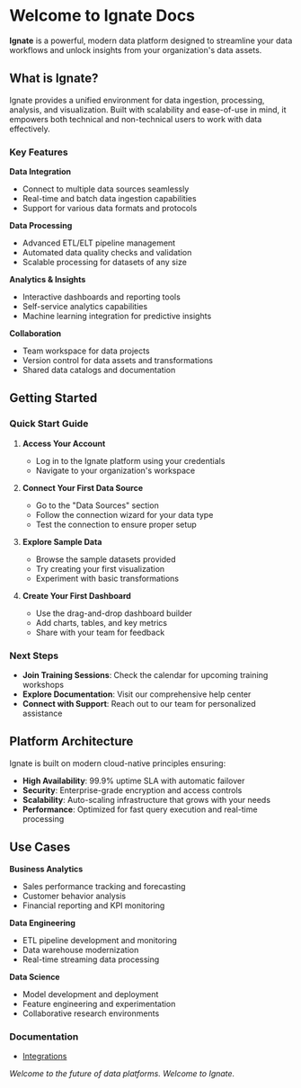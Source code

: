 # Welcome to Ignate Docs

**Ignate** is a powerful, modern data platform designed to streamline your data workflows and unlock insights from your organization's data assets.

## What is Ignate?

Ignate provides a unified environment for data ingestion, processing, analysis, and visualization. Built with scalability and ease-of-use in mind, it empowers both technical and non-technical users to work with data effectively.

### Key Features

**Data Integration**
- Connect to multiple data sources seamlessly
- Real-time and batch data ingestion capabilities
- Support for various data formats and protocols

**Data Processing**
- Advanced ETL/ELT pipeline management
- Automated data quality checks and validation
- Scalable processing for datasets of any size

**Analytics & Insights**
- Interactive dashboards and reporting tools
- Self-service analytics capabilities
- Machine learning integration for predictive insights

**Collaboration**
- Team workspace for data projects
- Version control for data assets and transformations
- Shared data catalogs and documentation

## Getting Started

### Quick Start Guide

1. **Access Your Account**
   - Log in to the Ignate platform using your credentials
   - Navigate to your organization's workspace

2. **Connect Your First Data Source**
   - Go to the "Data Sources" section
   - Follow the connection wizard for your data type
   - Test the connection to ensure proper setup

3. **Explore Sample Data**
   - Browse the sample datasets provided
   - Try creating your first visualization
   - Experiment with basic transformations

4. **Create Your First Dashboard**
   - Use the drag-and-drop dashboard builder
   - Add charts, tables, and key metrics
   - Share with your team for feedback

### Next Steps

- **Join Training Sessions**: Check the calendar for upcoming training workshops
- **Explore Documentation**: Visit our comprehensive help center
- **Connect with Support**: Reach out to our team for personalized assistance

## Platform Architecture

Ignate is built on modern cloud-native principles ensuring:

- **High Availability**: 99.9% uptime SLA with automatic failover
- **Security**: Enterprise-grade encryption and access controls
- **Scalability**: Auto-scaling infrastructure that grows with your needs
- **Performance**: Optimized for fast query execution and real-time processing

## Use Cases

**Business Analytics**
- Sales performance tracking and forecasting
- Customer behavior analysis
- Financial reporting and KPI monitoring

**Data Engineering**
- ETL pipeline development and monitoring
- Data warehouse modernization
- Real-time streaming data processing

**Data Science**
- Model development and deployment
- Feature engineering and experimentation
- Collaborative research environments

### Documentation
- [Integrations](./integrations)

*Welcome to the future of data platforms. Welcome to Ignate.*
